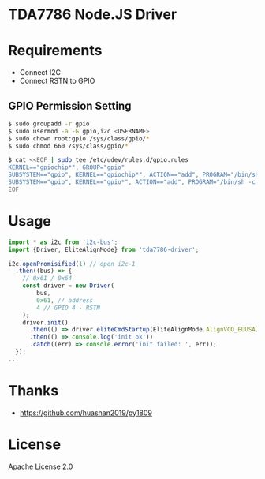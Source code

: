 # TDA7786 Node.JS Driver

# Requirements

* Connect I2C
* Connect RSTN to GPIO

## GPIO Permission Setting

```bash
$ sudo groupadd -r gpio
$ sudo usermod -a -G gpio,i2c <USERNAME>
$ sudo chown root:gpio /sys/class/gpio/*
$ sudo chmod 660 /sys/class/gpio/*

$ cat <<EOF | sudo tee /etc/udev/rules.d/gpio.rules
KERNEL=="gpiochip*", GROUP="gpio"
SUBSYSTEM=="gpio", KERNEL=="gpiochip*", ACTION=="add", PROGRAM="/bin/sh -c 'chown root:gpio /sys/class/gpio/*; chmod 770 /sys/class/gpio; chmod 220 /sys/class/gpio/export /sys/class/gpio/unexport'"
SUBSYSTEM=="gpio", KERNEL=="gpio*", ACTION=="add", PROGRAM="/bin/sh -c 'chown root:gpio /sys%p/active_low /sys%p/direction /sys%p/edge /sys%p/value ; chmod 660 /sys%p/active_low /sys%p/direction /sys%p/edge /sys%p/value'"
EOF
```

# Usage

```typescript
import * as i2c from 'i2c-bus';
import {Driver, EliteAlignMode} from 'tda7786-driver';

i2c.openPromisified(1) // open i2c-1
  .then((bus) => {
    // 0x61 / 0x64
    const driver = new Driver(
        bus,
        0x61, // address
        4 // GPIO 4 - RSTN
    );
    driver.init()
      .then(() => driver.eliteCmdStartup(EliteAlignMode.AlignVCO_EUUSA))
      .then(() => console.log('init ok'))
      .catch((err) => console.error('init failed: ', err));
  });
...
```

# Thanks

* https://github.com/huashan2019/py1809

# License

Apache License 2.0
